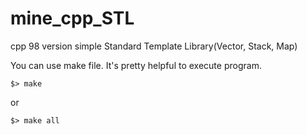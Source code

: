 # mine_cpp_STL
cpp 98 version simple Standard Template Library(Vector, Stack, Map)

You can use make file.
It's pretty helpful to execute program.
```
$> make 
```
or
```
$> make all
```

